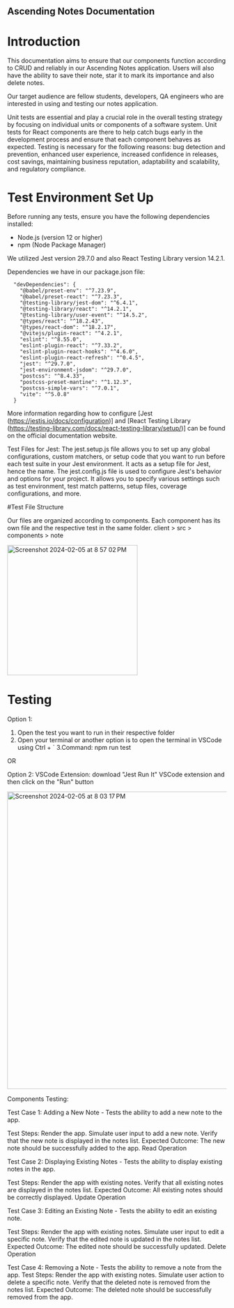 ## Ascending Notes Documentation

# Introduction

This documentation aims to ensure that our components function according to CRUD and reliably in our Ascending Notes application. Users will also have the ability to save their note, star it to mark its importance and also delete notes.

Our target audience are fellow students, developers, QA engineers who are interested in using and testing our notes application. 

Unit tests are essential and play a crucial role in the overall testing strategy by focusing on individual units or components of a software system. Unit tests for React components are there to help catch bugs early in the development process and ensure that each component behaves as expected. Testing is necessary for the following reasons: bug detection and prevention, enhanced user experience, increased confidence in releases, cost savings, maintaining business reputation, adaptability and scalability, and regulatory compliance.

# Test Environment Set Up

Before running any tests, ensure you have the following dependencies installed: 
- Node.js (version 12 or higher)
- npm (Node Package Manager)


We utilized Jest version 29.7.0 and also React Testing Library version 14.2.1. 

Dependencies we have in our package.json file: 

      "devDependencies": {
        "@babel/preset-env": "^7.23.9",
        "@babel/preset-react": "^7.23.3",
        "@testing-library/jest-dom": "^6.4.1",
        "@testing-library/react": "^14.2.1",
        "@testing-library/user-event": "^14.5.2",
        "@types/react": "^18.2.43",
        "@types/react-dom": "^18.2.17",
        "@vitejs/plugin-react": "^4.2.1",
        "eslint": "^8.55.0",
        "eslint-plugin-react": "^7.33.2",
        "eslint-plugin-react-hooks": "^4.6.0",
        "eslint-plugin-react-refresh": "^0.4.5",
        "jest": "^29.7.0",
        "jest-environment-jsdom": "^29.7.0",
        "postcss": "^8.4.33",
        "postcss-preset-mantine": "^1.12.3",
        "postcss-simple-vars": "^7.0.1",
        "vite": "^5.0.8"
      }

More information regarding how to configure [Jest (https://jestjs.io/docs/configuration)] and [React Testing Library (https://testing-library.com/docs/react-testing-library/setup/)] can be found on the official documentation website. 

Test Files for Jest: 
The jest.setup.js file allows you to set up any global configurations, custom matchers, or setup code that you want to run before each test suite in your Jest environment. It acts as a setup file for Jest, hence the name.
The jest.config.js file is used to configure Jest's behavior and options for your project. It allows you to specify various settings such as test environment, test match patterns, setup files, coverage configurations, and more.

#Test File Structure

Our files are organized according to components. Each component has its own file and the respective test in the same folder.
client > src > components > note

<img width="299" alt="Screenshot 2024-02-05 at 8 57 02 PM" src="https://github.com/StacyLafume/Ascending_Notes/assets/102008028/45b37871-b31d-4475-946b-1403629e0699">



# Testing

Option 1: 
1. Open the test you want to run in their respective folder
2. Open your terminal or another option is to open the terminal in VSCode using Ctrl + `
3.Command: npm run test 

OR 

Option 2:
VSCode Extension: download "Jest Run It" VSCode extension and then click on the "Run" button 

<img width="683" alt="Screenshot 2024-02-05 at 8 03 17 PM" src="https://github.com/manderscode/Ascending_Notes/assets/102008028/65c49c8f-d81a-40cf-97c3-aa3401aed3cc">

Components Testing: 

Test Case 1: Adding a New Note - Tests the ability to add a new note to the app.

Test Steps:
Render the app.
Simulate user input to add a new note.
Verify that the new note is displayed in the notes list.
Expected Outcome: The new note should be successfully added to the app.
Read Operation

Test Case 2: Displaying Existing Notes - Tests the ability to display existing notes in the app.

Test Steps:
Render the app with existing notes.
Verify that all existing notes are displayed in the notes list.
Expected Outcome: All existing notes should be correctly displayed.
Update Operation

Test Case 3: Editing an Existing Note - Tests the ability to edit an existing note.

Test Steps:
Render the app with existing notes.
Simulate user input to edit a specific note.
Verify that the edited note is updated in the notes list.
Expected Outcome: The edited note should be successfully updated.
Delete Operation

Test Case 4: Removing a Note - Tests the ability to remove a note from the app.
Test Steps:
Render the app with existing notes.
Simulate user action to delete a specific note.
Verify that the deleted note is removed from the notes list.
Expected Outcome: The deleted note should be successfully removed from the app.








